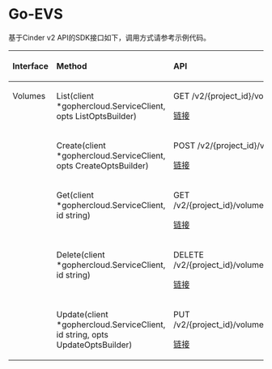 # Go-EVS<a name="ZH-CN_TOPIC_0090172881"></a>

基于Cinder v2 API的SDK接口如下，调用方式请参考示例代码。

<a name="table18312790192017"></a>
<table><thead align="left"><tr id="row16823310192025"><th class="cellrowborder" valign="top" width="19.09190919091909%" id="mcps1.1.4.1.1"><p id="p45879957192652"><a name="p45879957192652"></a><a name="p45879957192652"></a>Interface</p>
</th>
<th class="cellrowborder" valign="top" width="46.24462446244625%" id="mcps1.1.4.1.2"><p id="p1042560192652"><a name="p1042560192652"></a><a name="p1042560192652"></a>Method</p>
</th>
<th class="cellrowborder" valign="top" width="34.663466346634664%" id="mcps1.1.4.1.3"><p id="p24514206192652"><a name="p24514206192652"></a><a name="p24514206192652"></a>API</p>
</th>
</tr>
</thead>
<tbody><tr id="row45744883192017"><td class="cellrowborder" rowspan="5" valign="top" width="19.09190919091909%" headers="mcps1.1.4.1.1 "><p id="p40745058192017"><a name="p40745058192017"></a><a name="p40745058192017"></a>Volumes</p>
</td>
<td class="cellrowborder" valign="top" width="46.24462446244625%" headers="mcps1.1.4.1.2 "><p id="p15370023192017"><a name="p15370023192017"></a><a name="p15370023192017"></a>List(client *gophercloud.ServiceClient, opts ListOptsBuilder)</p>
</td>
<td class="cellrowborder" valign="top" width="34.663466346634664%" headers="mcps1.1.4.1.3 "><p id="p59778613192017"><a name="p59778613192017"></a><a name="p59778613192017"></a>GET /v2/{project_id}/volumes/detail</p>
<p id="p98461249143018"><a name="p98461249143018"></a><a name="p98461249143018"></a><a href="https://support.huaweicloud.com/api-evs/zh-cn_topic_0058762431.html" target="_blank" rel="noopener noreferrer">链接</a></p>
</td>
</tr>
<tr id="row56484243192017"><td class="cellrowborder" valign="top" headers="mcps1.1.4.1.1 "><p id="p6696444192017"><a name="p6696444192017"></a><a name="p6696444192017"></a>Create(client *gophercloud.ServiceClient, opts CreateOptsBuilder)</p>
</td>
<td class="cellrowborder" valign="top" headers="mcps1.1.4.1.2 "><p id="p2594795192017"><a name="p2594795192017"></a><a name="p2594795192017"></a>POST /v2/{project_id}/volumes</p>
<p id="p568914161318"><a name="p568914161318"></a><a name="p568914161318"></a><a href="https://support.huaweicloud.com/api-evs/zh-cn_topic_0058762427.html" target="_blank" rel="noopener noreferrer">链接</a></p>
</td>
</tr>
<tr id="row39989412192017"><td class="cellrowborder" valign="top" headers="mcps1.1.4.1.1 "><p id="p60747040192017"><a name="p60747040192017"></a><a name="p60747040192017"></a>Get(client *gophercloud.ServiceClient, id string)</p>
</td>
<td class="cellrowborder" valign="top" headers="mcps1.1.4.1.2 "><p id="p5858786192017"><a name="p5858786192017"></a><a name="p5858786192017"></a>GET /v2/{project_id}/volumes/{volume_id}</p>
<p id="p2325917123118"><a name="p2325917123118"></a><a name="p2325917123118"></a><a href="https://support.huaweicloud.com/api-evs/zh-cn_topic_0020235170.html" target="_blank" rel="noopener noreferrer">链接</a></p>
</td>
</tr>
<tr id="row7996260192017"><td class="cellrowborder" valign="top" headers="mcps1.1.4.1.1 "><p id="p5767230192017"><a name="p5767230192017"></a><a name="p5767230192017"></a>Delete(client *gophercloud.ServiceClient, id string)</p>
</td>
<td class="cellrowborder" valign="top" headers="mcps1.1.4.1.2 "><p id="p18893346192017"><a name="p18893346192017"></a><a name="p18893346192017"></a>DELETE /v2/{project_id}/volumes/{volume_id}</p>
<p id="p53427196310"><a name="p53427196310"></a><a name="p53427196310"></a><a href="https://support.huaweicloud.com/api-evs/zh-cn_topic_0058762428.html" target="_blank" rel="noopener noreferrer">链接</a></p>
</td>
</tr>
<tr id="row12250786192017"><td class="cellrowborder" valign="top" headers="mcps1.1.4.1.1 "><p id="p18753795192017"><a name="p18753795192017"></a><a name="p18753795192017"></a>Update(client *gophercloud.ServiceClient, id string, opts UpdateOptsBuilder)</p>
</td>
<td class="cellrowborder" valign="top" headers="mcps1.1.4.1.2 "><p id="p66558478192017"><a name="p66558478192017"></a><a name="p66558478192017"></a>PUT /v2/{project_id}/volumes/{volume_id}</p>
<p id="p1941162116316"><a name="p1941162116316"></a><a name="p1941162116316"></a><a href="https://support.huaweicloud.com/api-evs/zh-cn_topic_0058762429.html" target="_blank" rel="noopener noreferrer">链接</a></p>
</td>
</tr>
</tbody>
</table>

